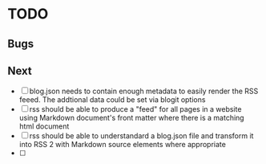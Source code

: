 TODO
====


Bugs
----


Next
----

- [ ] blog.json needs to contain enough metadata to easily render the RSS feeed. The addtional data could be set via blogit options
- [ ] rss should be able to produce a "feed" for all pages in a website using Markdown document's front matter where there is a matching html document
- [ ] rss should be able to understandard a blog.json file and transform it into RSS 2 with Markdown source elements where appropriate
- [ ] 
